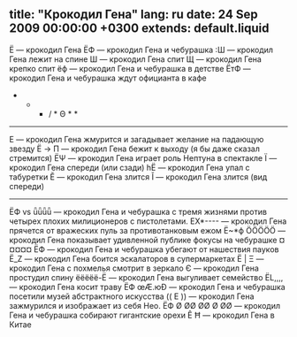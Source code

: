 title: "Крокодил Гена"
lang: ru
date: 24 Sep 2009 00:00:00 +0300
extends: default.liquid
---
Ё — крокодил Гена
ЁФ — крокодил Гена и чебурашка
:Ш — крокодил Гена лежит на спине
Ш — крокодил Гена спит
Щ — крокодил Гена крепко спит
ёф — крокодил Гена и чебурашка в детстве
ЁтФ — крокодил Гена и чебурашка ждут официанта в кафе
* * * / * Θ * *
* * * * * * *
Е — крокодил Гена жмурится и загадывает желание на падающую звезду
Ё -> Π — крокодил Гена бежит к выходу (я бы даже сказал стремится)
ЁΨ — крокодил Гена играет роль Нептуна в спектакле
Ї — крокодил Гена спереди (или сзади)
hЁ — крокодил Гена упал с табуретки
Ĕ — крокодил Гена злится
Ǐ — крокодил Гена злится (вид спереди)

* * *

ЁФ vs ǖǖǖǖ — крокодил Гена и чебурашка с тремя жизнями против четырех плохих милиционеров с пистолетами.
ЕХ*---- — крокодил Гена прячется от вражеских пуль за противотанковым ежом
Ё~*ф ÖÖÖÖÖ — крокодил Гена показывает удивленной публике фокусы на чебурашке
¤¤¤¤¤ ЁФ — крокодил Гена и чебурашка убегают от нашествия пауков
Ë_Z — крокодил Гена боится эскалаторов в супермаркетах
Ё | Ξ — крокодил Гена с похмелья смотрит в зеркало
Є — крокодил Гена простудил спину
ёёёёё-Ё — крокодил Гена выгуливает семейство
ЁL,,,, — крокодил Гена косит траву
ЁФ œÆ.юĐ — крокодил Гена и чебурашка посетили музей абстрактного искусства
(( Е )) — крокодил Гена зажмурился и изображает из себя Нео.
ЁФ Ø ØØ ØØ Ø ØØ — крокодил Гена и чебурашка собирают гигантские орехи
Ê Ħ — крокодил Гена в Китае
